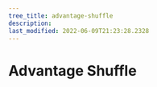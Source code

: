 ```yaml
---
tree_title: advantage-shuffle
description: 
last_modified: 2022-06-09T21:23:28.2328
---
```


# Advantage Shuffle
